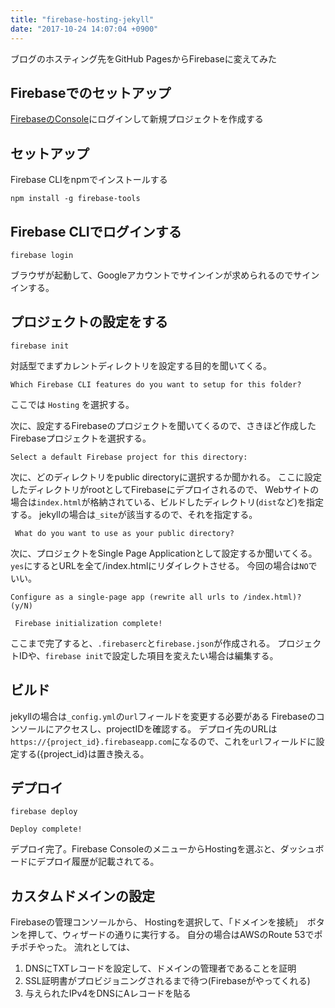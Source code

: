 ```yaml
---
title: "firebase-hosting-jekyll"
date: "2017-10-24 14:07:04 +0900"
---
```


ブログのホスティング先をGitHub PagesからFirebaseに変えてみた

## Firebaseでのセットアップ
[FirebaseのConsole](https://console.firebase.google.com/)にログインして新規プロジェクトを作成する


## セットアップ
Firebase CLIをnpmでインストールする
```
npm install -g firebase-tools
```

## Firebase CLIでログインする
```
firebase login
```
ブラウザが起動して、Googleアカウントでサインインが求められるのでサインインする。

## プロジェクトの設定をする
```
firebase init
```
対話型でまずカレントディレクトリを設定する目的を聞いてくる。
```
Which Firebase CLI features do you want to setup for this folder?
```
ここでは `Hosting` を選択する。

次に、設定するFirebaseのプロジェクトを聞いてくるので、さきほど作成したFirebaseプロジェクトを選択する。
```
Select a default Firebase project for this directory:
```
次に、どのディレクトリをpublic directoryに選択するか聞かれる。
ここに設定したディレクトリがrootとしてFirebaseにデプロイされるので、
Webサイトの場合は`index.html`が格納されている、ビルドしたディレクトリ(`dist`など)を指定する。
jekyllの場合は`_site`が該当するので、それを指定する。

```
 What do you want to use as your public directory?
 ```

 次に、プロジェクトをSingle Page Applicationとして設定するか聞いてくる。
`yes`にするとURLを全て/index.htmlにリダイレクトさせる。
今回の場合は`NO`でいい。
```
Configure as a single-page app (rewrite all urls to /index.html)? (y/N)
```

```
 Firebase initialization complete!
```
ここまで完了すると、`.firebaserc`と`firebase.json`が作成される。
プロジェクトIDや、`firebase init`で設定した項目を変えたい場合は編集する。

## ビルド
jekyllの場合は`_config.yml`の`url`フィールドを変更する必要がある
Firebaseのコンソールにアクセスし、projectIDを確認する。
デプロイ先のURLは`https://{project_id}.firebaseapp.com`になるので、これを`url`フィールドに設定する({project_id}は置き換える。


## デプロイ
```
firebase deploy
```

```
Deploy complete!
```
デプロイ完了。Firebase ConsoleのメニューからHostingを選ぶと、ダッシュボードにデプロイ履歴が記載されてる。

## カスタムドメインの設定
Firebaseの管理コンソールから、 Hostingを選択して、「ドメインを接続」　ボタンを押して、ウィザードの通りに実行する。
自分の場合はAWSのRoute 53でポチポチやった。
流れとしては、
1. DNSにTXTレコードを設定して、ドメインの管理者であることを証明
2. SSL証明書がプロビジョニングされるまで待つ(Firebaseがやってくれる)
3. 与えられたIPv4をDNSにAレコードを貼る

